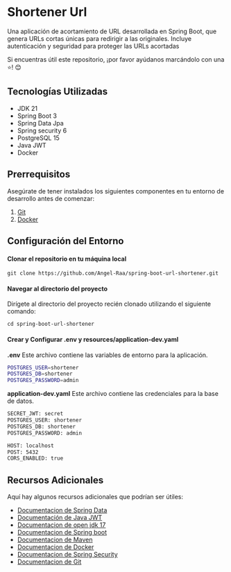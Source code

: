 # Shortener Url 

Una aplicación de acortamiento de URL desarrollada en Spring Boot, que genera URLs cortas únicas para redirigir a las originales. Incluye autenticación y seguridad para proteger las URLs acortadas

Si encuentras útil este repositorio, ¡por favor ayúdanos marcándolo con una ⭐! 😊

## Tecnologías Utilizadas

- JDK 21
- Spring Boot 3
- Spring Data Jpa
- Spring security 6
- PostgreSQL 15
- Java JWT
- Docker

## Prerrequisitos

Asegúrate de tener instalados los siguientes componentes en tu entorno de desarrollo antes de comenzar:

1. [Git](https://git-scm.com/downloads)
2. [Docker](https://docs.docker.com/compose/install/)

## Configuración del Entorno 

#### Clonar el repositorio en tu máquina local

```
git clone https://github.com/Angel-Raa/spring-boot-url-shortener.git
```

#### Navegar al directorio del proyecto
Dirígete al directorio del proyecto recién clonado utilizando el siguiente comando:

```
cd spring-boot-url-shortener
```

#### Crear y Configurar .env y resources/application-dev.yaml


**.env** 
Este archivo contiene las variables de entorno para la aplicación.
```bash
POSTGRES_USER=shortener
POSTGRES_DB=shortener
POSTGRES_PASSWORD=admin
```
**application-dev.yaml** 
Este archivo contiene las credenciales para la base de datos.
```bash
SECRET_JWT: secret
POSTGRES_USER: shortener
POSTGRES_DB: shortener
POSTGRES_PASSWORD: admin

HOST: localhost
POST: 5432
CORS_ENABLED: true
```

## Recursos Adicionales

Aquí hay algunos recursos adicionales que podrían ser útiles:
- [Documentacion de Spring Data](https://spring.io/projects/spring-data)
- [Documentación de Java JWT](https://github.com/jwtk/jjwt)
- [Documentacion de open jdk 17](https://docs.oracle.com/en/java/javase/17/docs/api/)
- [Documentacion de Spring boot](https://docs.spring.io/spring-boot/docs/current/reference/htmlsingle/)
- [Documentacion de Maven](https://maven.apache.org/guides/getting-started/)
- [Documentacion de Docker](https://docs.docker.com/)
- [Documentacion de Spring Security](https://docs.spring.io/spring-security/reference/index.html)
- [Documentacion de Git](https://git-scm.com/doc)

